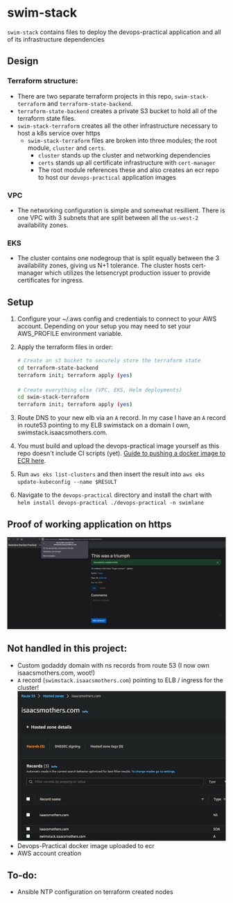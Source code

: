 # swim-stack

`swim-stack` contains files to deploy the devops-practical application and all of its infrastructure dependencies

## Design

### Terraform structure:

- There are two separate terraform projects in this repo, `swim-stack-terraform` and `terraform-state-backend`.
- `terraform-state-backend` creates a private S3 bucket to hold all of the terraform state files. 
- `swim-stack-terraform` creates all the other infrastructure necessary to host a k8s service over https
    - `swim-stack-terraform` files are broken into three modules; the root module, `cluster` and `certs`.
        - `cluster` stands up the cluster and networking dependencies
        - `certs` stands up all certificate infrastructure with `cert-manager`
        - The root module references these and also creates an ecr repo to host our `devops-practical` application images

### VPC

- The networking configuration is simple and somewhat resillient. There is one VPC with 3 subnets that are split between all the `us-west-2` availability zones.

### EKS

- The cluster contains one nodegroup that is split equally between the 3 availability zones, giving us N+1 tolerance. The cluster hosts cert-manager which utilizes the letsencrypt production issuer to provide certificates for ingress. 

## Setup

1. Configure your ~/.aws config and credentials to connect to your AWS account. Depending on your setup you may need to set your AWS_PROFILE environment variable.
1. Apply the terraform files in order:

    ``` bash
    # Create an s3 bucket to securely store the terraform state
    cd terraform-state-backend
    terraform init; terraform apply (yes)

    # Create everything else (VPC, EKS, Helm deployments)
    cd swim-stack-terraform
    terraform init; terraform apply (yes)
    ```

1. Route DNS to your new elb via an `A` record. In my case I have an `A` record in route53 pointing to my ELB swimstack on a domain I own, swimstack.isaacsmothers.com.

1. You must build and upload the devops-practical image yourself as this repo doesn't include CI scripts (yet). [Guide to pushing a docker image to ECR here](https://docs.aws.amazon.com/AmazonECR/latest/userguide/docker-push-ecr-image.html).

1. Run `aws eks list-clusters` and then insert the result into `aws eks update-kubeconfig --name $RESULT`

1. Navigate to the `devops-practical` directory and install the chart with `helm install devops-practical ./devops-practical -n swimlane`

## Proof of working application on https

![Success](screenshots/success.png?raw=true)

## Not handled in this project:

- Custom godaddy domain with ns records from route 53 (I now own isaacsmothers.com, woot!)
- `A` record (`swimstack.isaacsmothers.com`) pointing to ELB / ingress for the cluster!
![r53](screenshots/r53.png?raw=true)
- Devops-Practical docker image uploaded to ecr
- AWS account creation

## To-do:

- Ansible NTP configuration on terraform created nodes